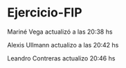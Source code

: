 # Ejercicio-FIP

Mariné Vega actualizó a las 20:38 hs

Alexis Ullmann actualizo a las 20:42 hs

Leandro Contreras actualizo 20:46 hs